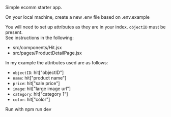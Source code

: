 Simple ecomm starter app.

On your local machine, create a new .env file based on .env.example

You will need to set up attributes as they are in your index. `objectID` must be present.  
See instructions in the following:  
- src/components/Hit.jsx
- src/pages/ProductDetailPage.jsx

In my example the attributes used are as follows:  
  - `objectID`: hit["objectID"]
  - `name`: hit["product name"]
  - `price`: hit["sale price"]
  - `image`: hit["large image url"]
  - `category`: hit["category 1"]
  - `color`: hit["color"]

Run with npm run dev